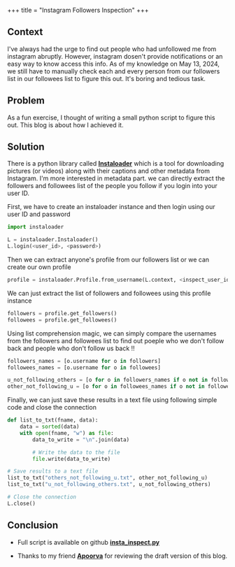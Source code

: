 +++
title = "Instagram Followers Inspection"
+++


## Context

I've always had the urge to find out people who had unfollowed me from instagram abruptly. 
However, instagram dosen't provide notifications or an easy way to know access this info.
As of my knowledge on May 13, 2024, we still have to manually check each and every person from our followers list in our followees list to figure this out.
It's boring and tedious task.


## Problem

As a fun exercise, I thought of writing a small python script to figure this out. This blog is about how I achieved it.


## Solution

There is a python library called [**Instaloader**](https://instaloader.github.io/index.html) which is a tool for downloading pictures (or videos) along with their captions and other metadata from Instagram.
I'm more interested in metadata part. we can directly extract the followers and followees list of the people you follow if you login into your user ID.

First, we have to create an instaloader instance and then login using our user ID and password

```python
import instaloader

L = instaloader.Instaloader()
L.login(<user_id>, <password>)
```

Then we can extract anyone's profile from our followers list or we can create our own profile

```python
profile = instaloader.Profile.from_username(L.context, <inspect_user_id>)
```

We can just extract the list of followers and followees using this profile instance

```python
followers = profile.get_followers()
followees = profile.get_followees()
```

Using list comprehension magic, we can simply compare the usernames from the followers and followees list 
to find out poeple who we don't follow back and people who don't follow us back !!

```python
followers_names = [o.username for o in followers]
followees_names = [o.username for o in followees]

u_not_following_others = [o for o in followers_names if o not in followees_names]
other_not_following_u = [o for o in followees_names if o not in followers_names]
```

Finally, we can just save these results in a text file using following simple code and close the connection

```python
def list_to_txt(fname, data):
    data = sorted(data)
    with open(fname, "w") as file:
        data_to_write = "\n".join(data)

        # Write the data to the file
        file.write(data_to_write)

# Save results to a text file
list_to_txt("others_not_following_u.txt", other_not_following_u)
list_to_txt("u_not_following_others.txt", u_not_following_others)

# Close the connection
L.close()
```

## Conclusion

- Full script is available on github [**insta_inspect.py**](https://github.com/Karthik-d-k/Karthik-d-k.github.io/blob/main/content/scripts/insta_inspect.py)

- Thanks to my friend [**Apoorva**](https://www.linkedin.com/in/apoorva-bhat-6ab836171/) for reviewing the draft version of this blog.
